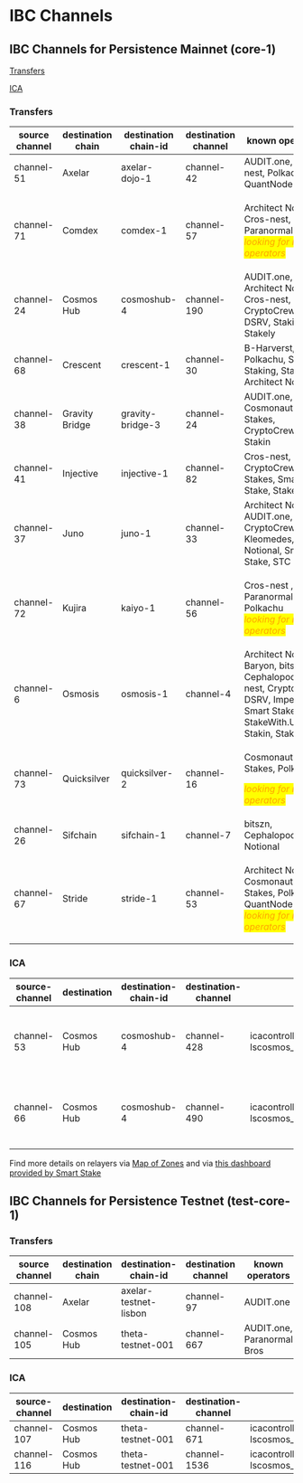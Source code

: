 # IBC Channels

## **IBC Channels for Persistence Mainnet (core-1)**

[Transfers](ibc-channels.md#transfers)

[ICA](ibc-channels.md#ica)

### Transfers

| source channel | destination chain | destination chain-id | destination channel | known operators                                                                                                              |
| -------------- | ----------------- | -------------------- | ------------------- | ---------------------------------------------------------------------------------------------------------------------------- |
| channel-51     | Axelar            | axelar-dojo-1        | channel-42          | AUDIT.one, Cros-nest, Polkachu, QuantNode                                                                                    |
| channel-71     | Comdex            | comdex-1             | channel-57          | <p>Architect Nodes, Cros-nest, Paranormal Bros<br><em><mark style="color:orange;">looking for more operators</mark></em></p> |
| channel-24     | Cosmos Hub        | cosmoshub-4          | channel-190         | AUDIT.one, Architect Nodes, Cros-nest, CryptoCrew, DSRV, Stakin, Stakely                                                              |
| channel-68     | Crescent          | crescent-1           | channel-30          | B-Harverst, Polkachu, Simply Staking, Stakely, Architect Nodes                                                                                |
| channel-38     | Gravity Bridge    | gravity-bridge-3     | channel-24          | AUDIT.one, bitszn, Cosmonaut Stakes, CryptoCrew, Stakin                                                                      |
| channel-41     | Injective         | injective-1          | channel-82          | Cros-nest, CryptoCrew, High Stakes, Smart Stake, Stakely                                                                              |
| channel-37     | Juno              | juno-1               | channel-33          | Architect Nodes, AUDIT.one, CryptoCrew, Kleomedes, Notional, Smart Stake, STC Capital                                        |
| channel-72     | Kujira            | kaiyo-1              | channel-56          | <p>Cros-nest , Paranormal Bros, Polkachu<br><em><mark style="color:orange;">looking for more operators</mark></em></p>       |
| channel-6      | Osmosis           | osmosis-1            | channel-4           | Architect Nodes, Baryon, bitszn, Cephalopod,Cros-nest, CryptoCrew, DSRV, Imperator, Smart Stake, StakeWith.Us, Stakin, Stakely        |
| channel-73     | Quicksilver       | quicksilver-2        | channel-16          | <p>Cosmonaut Stakes, Polkachu</p><p><em><mark style="color:orange;">looking for more operators</mark></em></p>               |
| channel-26     | Sifchain          | sifchain-1           | channel-7           | bitszn, Cephalopod, Notional                                                                                                 |
| channel-67     | Stride            | stride-1             | channel-53          | <p>Architect Nodes, Cosmonaut Stakes, Polkachu, QuantNode<br><em><mark style="color:orange;">looking for more operators</mark></em></p> |

### ICA

| source-channel | destination  | destination-chain-id | destination-channel | port                                                | known operators                                    |
| -------------- | ------------ | -------------------- | ------------------- | --------------------------------------------------- | -------------------------------------------------- |
| channel-53     | Cosmos Hub   | cosmoshub-4          | channel-428         | icacontroller-lscosmos\_pstake\_reward\_account     | Architect Nodes, AUDIT.one, Cros-nest, CryptoCrew, Stakely  |
| channel-66     | Cosmos Hub   | cosmoshub-4          | channel-490         | icacontroller-lscosmos\_pstake\_delegation\_account | Architect Nodes, AUDIT.one, Cros-nest, CryptoCrew, Stakely  |



Find more details on relayers via [Map of Zones](https://mapofzones.com/zones/core-1/peers?columnKey=ibcVolumeIn\&period=30d) and via [this dashboard provided by Smart Stake](https://relayers.smartstake.io/network/XPRT)



## **IBC Channels for Persistence Testnet (test-core-1)**

### Transfers

| source channel | destination chain | destination-chain-id  | destination channel | known operators            |
| -------------- | ----------------- | --------------------- | ------------------- | -------------------------- |
| channel-108    | Axelar            | axelar-testnet-lisbon | channel-97          | AUDIT.one                  |
| channel-105    | Cosmos Hub        | theta-testnet-001     | channel-667         | AUDIT.one, Paranormal Bros |

### ICA



| source-channel | destination | destination-chain-id | destination-channel | port                                                | known operators |
| -------------- | ----------- | -------------------- | ------------------- | --------------------------------------------------- | --------------- |
| channel-107    | Cosmos Hub  | theta-testnet-001    | channel-671         | icacontroller-lscosmos\_pstake\_reward\_account     | AUDIT.one       |
| channel-116    | Cosmos Hub  | theta-testnet-001    | channel-1536        | icacontroller-lscosmos\_pstake\_delegation\_account | AUDIT.one       |
